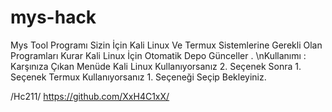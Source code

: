 # mys-hack
Mys Tool
Programı Sizin İçin Kali Linux Ve Termux Sistemlerine Gerekli Olan Programları Kurar 
Kali Linux İçin Otomatik Depo Günceller .
\nKullanımı : Karşınıza Çıkan Menüde Kali Linux Kullanıyorsanız 2. Seçenek Sonra 1. Seçenek 
Termux Kullanıyorsanız 1. Seçeneği Seçip Bekleyiniz.

/Hc211/ 
https://github.com/XxH4C1xX/
